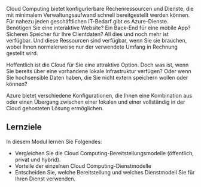 Cloud Computing bietet konfigurierbare Rechenressourcen und Dienste, die mit minimalem Verwaltungsaufwand schnell bereitgestellt werden können. Für nahezu jeden geschäftlichen IT-Bedarf gibt es Azure-Dienste. Benötigen Sie eine interaktive Website? Ein Back-End für eine mobile App? Sicheren Speicher für Ihre Clientdaten? All dies und noch mehr ist verfügbar. Und diese Ressourcen sind verfügbar, wenn Sie sie brauchen, wobei Ihnen normalerweise nur der verwendete Umfang in Rechnung gestellt wird.

Hoffentlich ist die Cloud für Sie eine attraktive Option. Doch was ist, wenn Sie bereits über eine vorhandene lokale Infrastruktur verfügen? Oder wenn Sie hochsensible Daten haben, die Sie nicht extern speichern wollen oder können?

Azure bietet verschiedene Konfigurationen, die Ihnen eine Kombination aus oder einen Übergang zwischen einer lokalen und einer vollständig in der Cloud gehosteten Lösung ermöglichen.

## <a name="learning-objectives"></a>Lernziele
In diesem Modul lernen Sie Folgendes:

- Vergleichen Sie die Cloud Computing-Bereitstellungsmodelle (öffentlich, privat und hybrid).
- Vorteile der einzelnen Cloud Computing-Dienstmodelle
- Entscheiden Sie, welche Bereitstellung und welches Dienstmodell Sie für Ihren Dienst verwenden.
